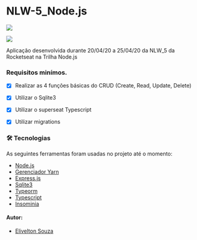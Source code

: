 # NLW-5_Node.js

 <img src="https://nextlevelweek.com/og/next-level-week.png"></img>


 <img src="https://cdn.iconscout.com/icon/free/png-256/node-js-1174925.png"></img>
 
 Aplicação desenvolvida durante 20/04/20 a 25/04/20 da NLW_5 da Rocketseat na Trilha Node.js

### Requisitos minímos.

- [x] Realizar as 4 funções básicas do CRUD (Create, Read, Update, Delete)
- [x] Utilizar o Sqlite3
- [x] Utilizar o superseat Typescript
- [x] Utilizar migrations


### 🛠 Tecnologias

As seguintes ferramentas foram usadas no projeto até o momento:

- [Node.js]()
- [Gerenciador Yarn]()
- [Express.js]()
- [Sqlite3]()
- [Typeorm]()
- [Typescript]()
- [Insominia]()



#### Autor:

- [Elivelton Souza](https://github.com/EliveltonSouzaDev)
